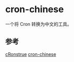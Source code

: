 # cron-chinese
 

一个将 Cron 转换为中文的工具。
## 参考 

[cRonstrue](https://github.com/bradymholt/cRonstrue)
[cron-chinese](https://github.com/ikesnowy/cron-chinese)

